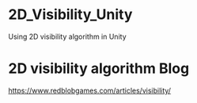 # 2D_Visibility_Unity
Using 2D visibility algorithm in Unity

# 2D visibility algorithm Blog
https://www.redblobgames.com/articles/visibility/
